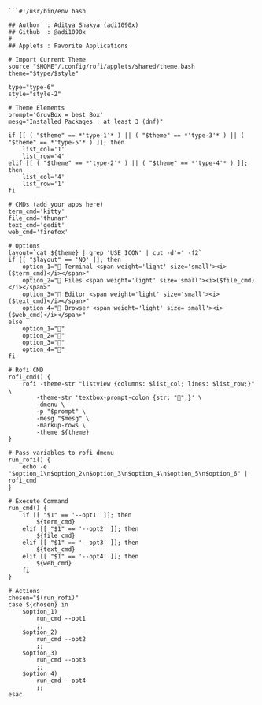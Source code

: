 ```
```#!/usr/bin/env bash

## Author  : Aditya Shakya (adi1090x)
## Github  : @adi1090x
#
## Applets : Favorite Applications

# Import Current Theme
source "$HOME"/.config/rofi/applets/shared/theme.bash
theme="$type/$style"

type="type-6"
style="style-2"

# Theme Elements
prompt='GruvBox = best Box'
mesg="Installed Packages : at least 3 (dnf)"

if [[ ( "$theme" == *'type-1'* ) || ( "$theme" == *'type-3'* ) || ( "$theme" == *'type-5'* ) ]]; then
	list_col='1'
	list_row='4'
elif [[ ( "$theme" == *'type-2'* ) || ( "$theme" == *'type-4'* ) ]]; then
	list_col='4'
	list_row='1'
fi

# CMDs (add your apps here)
term_cmd='kitty'
file_cmd='thunar'
text_cmd='gedit'
web_cmd='firefox'

# Options
layout=`cat ${theme} | grep 'USE_ICON' | cut -d'=' -f2`
if [[ "$layout" == 'NO' ]]; then
	option_1=" Terminal <span weight='light' size='small'><i>($term_cmd)</i></span>"
	option_2=" Files <span weight='light' size='small'><i>($file_cmd)</i></span>"
	option_3=" Editor <span weight='light' size='small'><i>($text_cmd)</i></span>"
	option_4=" Browser <span weight='light' size='small'><i>($web_cmd)</i></span>"
else
	option_1=""
	option_2=""
	option_3=""
	option_4=""
fi

# Rofi CMD
rofi_cmd() {
	rofi -theme-str "listview {columns: $list_col; lines: $list_row;}" \
		-theme-str 'textbox-prompt-colon {str: "";}' \
		-dmenu \
		-p "$prompt" \
		-mesg "$mesg" \
		-markup-rows \
		-theme ${theme}
}

# Pass variables to rofi dmenu
run_rofi() {
	echo -e "$option_1\n$option_2\n$option_3\n$option_4\n$option_5\n$option_6" | rofi_cmd
}

# Execute Command
run_cmd() {
	if [[ "$1" == '--opt1' ]]; then
		${term_cmd}
	elif [[ "$1" == '--opt2' ]]; then
		${file_cmd}
	elif [[ "$1" == '--opt3' ]]; then
		${text_cmd}
	elif [[ "$1" == '--opt4' ]]; then
		${web_cmd}
	fi
}

# Actions
chosen="$(run_rofi)"
case ${chosen} in
    $option_1)
		run_cmd --opt1
        ;;
    $option_2)
		run_cmd --opt2
        ;;
    $option_3)
		run_cmd --opt3
        ;;
    $option_4)
		run_cmd --opt4
        ;;
esac
